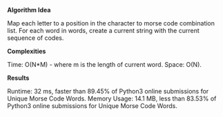 **Algorithm Idea**

Map each letter to a position in the character 
to morse code combination list. For each word 
in words, create a current string with the 
current sequence of codes. 

**Complexities**

Time: O(N*M) - where m is the length of current word.
Space: O(N).

**Results**

Runtime: 32 ms, faster than 89.45% of Python3 online submissions for Unique Morse Code Words.
Memory Usage: 14.1 MB, less than 83.53% of Python3 online submissions for Unique Morse Code Words.
